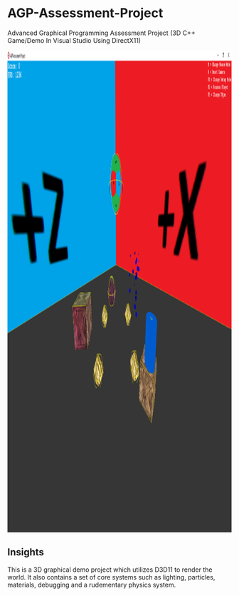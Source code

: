 # AGP-Assessment-Project
Advanced Graphical Programming Assessment Project (3D C++ Game/Demo In Visual Studio Using DirectX11)

<p align="center">
  <a>
    <img src="Resources/AGP.png" width="1920" height = "1080" alt="AGP Showcase Visual">
  </a>
</p>

## Insights

This is a 3D graphical demo project which utilizes D3D11 to render the world. It also contains a set of
core systems such as lighting, particles, materials, debugging and a rudementary physics system. 
